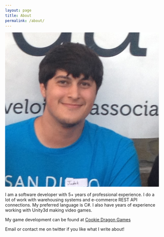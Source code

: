 ```yaml
---
layout: page
title: About
permalink: /about/
---
```


![Image](/assets/img/MeCut.jpg)

I am a software developer with 5+ years of professional experience. I do a lot of work with warehousing systems and e-commerce REST API connections. My preferred language is C#. 
I also have years of experience working with Unity3d making video games.

My game development can be found at [Cookie Dragon Games](http://www.cookiedragon.games)


Email or contact me on twitter if you like what I write about!